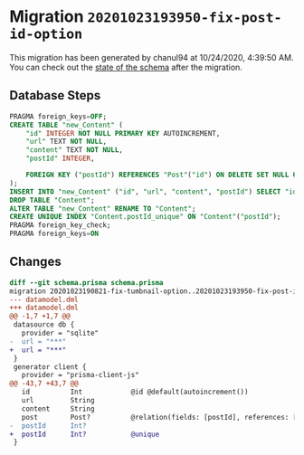 # Migration `20201023193950-fix-post-id-option`

This migration has been generated by chanul94 at 10/24/2020, 4:39:50 AM.
You can check out the [state of the schema](./schema.prisma) after the migration.

## Database Steps

```sql
PRAGMA foreign_keys=OFF;
CREATE TABLE "new_Content" (
    "id" INTEGER NOT NULL PRIMARY KEY AUTOINCREMENT,
    "url" TEXT NOT NULL,
    "content" TEXT NOT NULL,
    "postId" INTEGER,

    FOREIGN KEY ("postId") REFERENCES "Post"("id") ON DELETE SET NULL ON UPDATE CASCADE
);
INSERT INTO "new_Content" ("id", "url", "content", "postId") SELECT "id", "url", "content", "postId" FROM "Content";
DROP TABLE "Content";
ALTER TABLE "new_Content" RENAME TO "Content";
CREATE UNIQUE INDEX "Content.postId_unique" ON "Content"("postId");
PRAGMA foreign_key_check;
PRAGMA foreign_keys=ON
```

## Changes

```diff
diff --git schema.prisma schema.prisma
migration 20201023190821-fix-tumbnail-option..20201023193950-fix-post-id-option
--- datamodel.dml
+++ datamodel.dml
@@ -1,7 +1,7 @@
 datasource db {
   provider = "sqlite"
-  url = "***"
+  url = "***"
 }
 generator client {
   provider = "prisma-client-js"
@@ -43,7 +43,7 @@
   id          Int            @id @default(autoincrement())
   url         String
   content     String
   post        Post?          @relation(fields: [postId], references: [id])
-  postId      Int?
+  postId      Int?           @unique
 }
```


